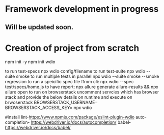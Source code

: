 # Framework development in progress

## Will be updated soon.



# Creation of project from scratch

npm init -y
npm init wdio

to run test-specs
npx wdio config/filename
to run test-suite
npx wdio --suite smoke
to run multiple tests in parallel
npx wdio --suite smoke --smoke regression
to run a speicific spec file ffrom cli:
npx wdio --spec test/specs/home.js
to have report:
npx allure generate allure-results  && npx allure open
to run on browserstack
uncomment servcies which has browser stack and provide the below details on runtime and execute on brwoserstack
BROWSERSTACK_USERNAME= BROWSERSTACK_ACCESS_KEY= npx wdio 

#install 
lint-https://www.npmjs.com/package/eslint-plugin-wdio
auto-completion- https://webdriver.io/docs/autocompletion/
babel-https://webdriver.io/docs/babel/